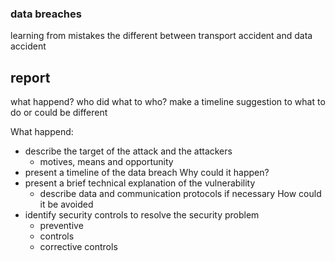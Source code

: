 ### data breaches

learning from mistakes
the different between transport accident and data accident

## report
what happend?
who did what to who?
make a timeline
suggestion to what to do or could be different

What happend:
- describe the target of the attack and the attackers
	- motives, means and opportunity
- present a timeline of the data breach
Why could it happen?
- present a brief technical explanation of the vulnerability
	- describe data and communication protocols if necessary
How could it be avoided
- identify security controls to resolve the security problem
	- preventive
	- controls
	- corrective controls
